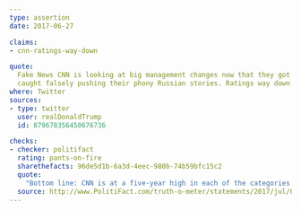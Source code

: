 ```yaml
---
type: assertion
date: 2017-06-27

claims:
- cnn-ratings-way-down

quote:
  Fake News CNN is looking at big management changes now that they got
  caught falsely pushing their phony Russian stories. Ratings way down!
where: Twitter
sources:
- type: twitter
  user: realDonaldTrump
  id: 879678356450676736

checks:
- checker: politifact
  rating: pants-on-fire
  sharethefacts: 96de5d1b-6a3d-4eec-980b-74b59bfc15c2
  quote:
    "Bottom line: CNN is at a five-year high in each of the categories we looked at, according to data provided by the Nielsen Company."
  source: http://www.PolitiFact.com/truth-o-meter/statements/2017/jul/03/donald-trump/trumps-pants-fire-claim-cnn-ratings-are-way-down/
---
```

